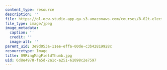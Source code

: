 ```yaml
---
content_type: resource
description: ''
file: https://ol-ocw-studio-app-qa.s3.amazonaws.com/courses/8-02t-electricity-and-magnetism-spring-2005/6d8e4978fa5d2a1ca25161098c2e7597_09RingMagFieldThumb.jpg
file_type: image/jpeg
image_metadata:
  caption: ''
  credit: ''
  image-alt: ''
parent_uid: 3e9d053a-11ee-effa-00de-c3b42819928c
resourcetype: Image
title: 09RingMagFieldThumb.jpg
uid: 6d8e4978-fa5d-2a1c-a251-61098c2e7597
---
```

